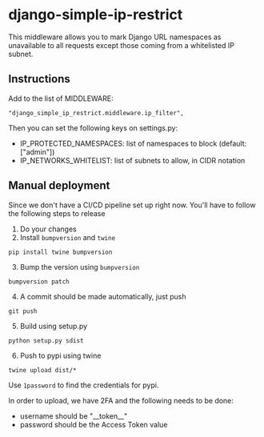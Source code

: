 # django-simple-ip-restrict

This middleware allows you to mark Django URL namespaces as unavailable to all
requests except those coming from a whitelisted IP subnet.


## Instructions

Add to the list of MIDDLEWARE:

    "django_simple_ip_restrict.middleware.ip_filter",

Then you can set the following keys on settings.py:

  - IP_PROTECTED_NAMESPACES: list of namespaces to block (default: ["admin"])
  - IP_NETWORKS_WHITELIST: list of subnets to allow, in CIDR notation

## Manual deployment
Since we don't have a CI/CD pipeline set up right now. You'll have to follow the following steps to release

1. Do your changes
2. Install `bumpversion` and `twine`
```
pip install twine bumpversion
```
3. Bump the version using `bumpversion`
```
bumpversion patch
```
4. A commit should be made automatically, just push
```
git push
```
5. Build using setup.py
```
python setup.py sdist
```
6. Push to pypi using twine
```
twine upload dist/*
```
Use `1password` to find the credentials for pypi.

In order to upload, we have 2FA and the following needs to be done:
- username should be "\_\_token__"
- password should be the Access Token value